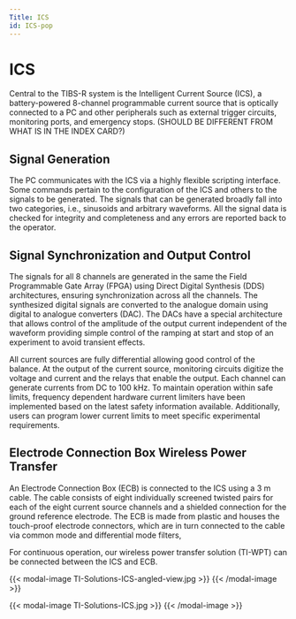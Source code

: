 ```yaml
---
Title: ICS
id: ICS-pop
---
```

# ICS

Central to the TIBS-R system is the Intelligent Current Source (ICS), a battery-powered 8-channel programmable current source that is optically connected to a PC and other peripherals such as external trigger circuits, monitoring ports, and emergency stops. (SHOULD BE DIFFERENT FROM WHAT IS IN THE INDEX CARD?)

## Signal Generation

The PC communicates with the ICS via a highly flexible scripting interface. Some commands pertain to the configuration of the ICS and others to the signals to be generated. The signals that can be generated broadly fall into two categories, i.e., sinusoids and arbitrary waveforms. All the signal data is checked for integrity and completeness and any errors are reported back to the operator.

## Signal Synchronization and Output Control

The signals for all 8 channels are generated in the same the Field Programmable Gate Array (FPGA) using Direct Digital Synthesis (DDS) architectures, ensuring synchronization across all the channels. The synthesized digital signals are converted to the analogue domain using digital to analogue converters (DAC). The DACs have a special architecture that allows control of the amplitude of the output current independent of the waveform providing simple control of the ramping at start and stop of an experiment to avoid transient effects.

All current sources are fully differential allowing good control of the balance. At the output of the current source, monitoring circuits digitize the voltage and current and the relays that enable the output. Each channel can generate currents from DC to 100 kHz. To maintain operation within safe limits, frequency dependent hardware current limiters have been implemented based on the latest safety information available. Additionally, users can program lower current limits to meet specific experimental requirements.

## Electrode Connection Box Wireless Power Transfer

An Electrode Connection Box (ECB) is connected to the ICS using a 3 m cable. The cable consists of eight individually screened twisted pairs for each of the eight current source channels and a shielded connection for the ground reference electrode. The ECB is made from plastic and houses the touch-proof electrode connectors, which are in turn connected to the cable via common mode and differential mode filters,

For continuous operation, our wireless power transfer solution (TI-WPT) can be connected between the ICS and ECB.

{{< modal-image TI-Solutions-ICS-angled-view.jpg >}}
{{< /modal-image >}}

{{< modal-image TI-Solutions-ICS.jpg >}}
{{< /modal-image >}}
